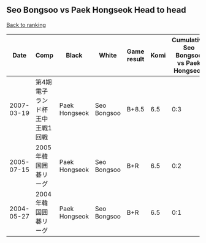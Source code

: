 ## Seo Bongsoo vs Paek Hongseok Head to head

[Back to ranking](../../index.md)




| **Date** | **Comp** | **Black** | **White** | **Game result** | **Komi** | **Cumulative Seo Bongsoo vs Paek Hongseok** | **Seo Bongsoo streak** | **Paek Hongseok streak** | 
| --- | --- | --- | --- | --- | --- | --- | --- | --- |
| 2007-03-19 | 第4期電子ランド杯王中王戦1回戦 | Paek Hongseok | Seo Bongsoo | B+8.5 | 6.5 | 0:3 | 0 | 3 | 
| 2005-07-15 | 2005年韓国囲碁リーグ | Paek Hongseok | Seo Bongsoo | B+R | 6.5 | 0:2 | 0 | 2 | 
| 2004-05-27 | 2004年韓国囲碁リーグ | Paek Hongseok | Seo Bongsoo | B+R | 6.5 | 0:1 | 0 | 1 |




